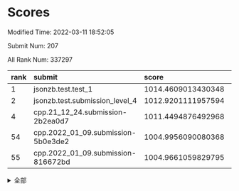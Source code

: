 # Scores

Modified Time: 2022-03-11 18:52:05

Submit Num: 207

All Rank Num: 337297

| rank |               submit               |       score        |       sigma        | pk_num |
| :--- | :--------------------------------- | :----------------- | :----------------- | :----- |
| 1    | jsonzb.test.test_1                 | 1014.4609013430348 | 0.8367235727305855 | 6517   |
| 2    | jsonzb.test.submission_level_4     | 1012.9201111957594 | 0.827920724460868  | 6520   |
| 4    | cpp.21_12_24.submission-2b2ea0d7   | 1011.4494876492968 | 0.781180551203714  | 6515   |
| 54   | cpp.2022_01_09.submission-5b0e3de2 | 1004.9956090080368 | 0.7074293233907506 | 6517   |
| 55   | cpp.2022_01_09.submission-816672bd | 1004.9661059829795 | 0.7202986720691922 | 6516   |


<details>
<summary>全部</summary>

| rank |                 submit                 |       score        |       sigma        | pk_num |
| :--- | :------------------------------------- | :----------------- | :----------------- | :----- |
| 1    | jsonzb.test.test_1                     | 1014.4609013430348 | 0.8367235727305855 | 6517   |
| 2    | jsonzb.test.submission_level_4         | 1012.9201111957594 | 0.827920724460868  | 6520   |
| 3    | gobigger.level_3.submission_level_3_45 | 1011.5521703372667 | 0.7972762884456075 | 6518   |
| 4    | cpp.21_12_24.submission-2b2ea0d7       | 1011.4494876492968 | 0.781180551203714  | 6515   |
| 5    | gobigger.level_3.submission_level_3_7  | 1011.2990978877352 | 0.7754577456312307 | 6515   |
| 6    | gobigger.level_3.submission_level_3_14 | 1011.2793946500236 | 0.8003739479180432 | 6519   |
| 7    | gobigger.level_3.submission_level_3_13 | 1010.9703373653158 | 0.7871229274406627 | 6517   |
| 8    | gobigger.level_3.submission_level_3_2  | 1010.9447562275161 | 0.7583721195899923 | 6516   |
| 9    | gobigger.level_3.submission_level_3_23 | 1010.9289621694778 | 0.7741542316466553 | 6518   |
| 10   | gobigger.level_3.submission_level_3_30 | 1010.84892021259   | 0.7540501791692518 | 6517   |
| 11   | gobigger.level_3.submission_level_3_31 | 1010.814097564194  | 0.7769170280507968 | 6516   |
| 12   | gobigger.level_3.submission_level_3_26 | 1010.7549364076538 | 0.7639217080938945 | 6517   |
| 13   | gobigger.level_3.submission_level_3_19 | 1010.7043477801843 | 0.762494072007119  | 6515   |
| 14   | gobigger.level_3.submission_level_3_49 | 1010.7037568968104 | 0.7610964842537746 | 6520   |
| 15   | gobigger.level_3.submission_level_3_48 | 1010.697133361627  | 0.7557289578829065 | 6517   |
| 16   | gobigger.level_3.submission_level_3_33 | 1010.6260354485197 | 0.7636349232728178 | 6519   |
| 17   | gobigger.level_3.submission_level_3_28 | 1010.5787542589823 | 0.7525432447001356 | 6518   |
| 18   | gobigger.level_3.submission_level_3_46 | 1010.5712570325998 | 0.7636685214654004 | 6517   |
| 19   | gobigger.level_3.submission_level_3_22 | 1010.5544551470925 | 0.7987875096655606 | 6514   |
| 20   | gobigger.level_3.submission_level_3_3  | 1010.5421181105384 | 0.7535225460896571 | 6519   |
| 21   | gobigger.level_3.submission_level_3_11 | 1010.5141882048002 | 0.7913102861609961 | 6515   |
| 22   | gobigger.level_3.submission_level_3_17 | 1010.4635111815886 | 0.7859135252359899 | 6514   |
| 23   | gobigger.level_3.submission_level_3_20 | 1010.4370068563163 | 0.7708301189649911 | 6520   |
| 24   | gobigger.level_3.submission_level_3_12 | 1010.4287705840572 | 0.7462868847419569 | 6513   |
| 25   | gobigger.level_3.submission_level_3_9  | 1010.3524177005468 | 0.7846359255343907 | 6513   |
| 26   | gobigger.level_3.submission_level_3_43 | 1010.340162471228  | 0.7522831295646739 | 6519   |
| 27   | gobigger.level_3.submission_level_3_15 | 1010.3312818971051 | 0.7536938972824399 | 6522   |
| 28   | gobigger.level_3.submission_level_3_16 | 1010.277891093261  | 0.7809836385018885 | 6513   |
| 29   | gobigger.level_3.submission_level_3_42 | 1010.2229779443445 | 0.7731221071576111 | 6517   |
| 30   | gobigger.level_3.submission_level_3_1  | 1010.2184624232783 | 0.7511253749026618 | 6521   |
| 31   | gobigger.level_3.submission_level_3_47 | 1010.0031710942322 | 0.7433097568378165 | 6514   |
| 32   | gobigger.level_3.submission_level_3_6  | 1009.9800678128125 | 0.7654335279290185 | 6518   |
| 33   | gobigger.level_3.submission_level_3_10 | 1009.9344900528752 | 0.7476952223478442 | 6518   |
| 34   | gobigger.level_3.submission_level_3_29 | 1009.925021128234  | 0.7450451207074774 | 6520   |
| 35   | gobigger.level_3.submission_level_3_18 | 1009.8807440834197 | 0.7622938580405898 | 6519   |
| 36   | gobigger.level_3.submission_level_3_5  | 1009.8477234233272 | 0.7411893142311791 | 6519   |
| 37   | gobigger.level_3.submission_level_3_25 | 1009.8416587828793 | 0.753274695417102  | 6518   |
| 38   | gobigger.level_3.submission_level_3_34 | 1009.8396602356349 | 0.7521771050028783 | 6517   |
| 39   | gobigger.level_3.submission_level_3_37 | 1009.7605991312383 | 0.736025744842685  | 6523   |
| 40   | gobigger.level_3.submission_level_3_24 | 1009.6670397557276 | 0.7453372944676465 | 6515   |
| 41   | gobigger.level_3.submission_level_3_8  | 1009.666649962371  | 0.7556505767039933 | 6521   |
| 42   | gobigger.level_3.submission_level_3_27 | 1009.59308739809   | 0.7356851512110377 | 6523   |
| 43   | gobigger.level_3.submission_level_3_38 | 1009.5813976149783 | 0.7533079677288401 | 6518   |
| 44   | gobigger.level_3.submission_level_3_40 | 1009.5563853453068 | 0.7586700000793918 | 6517   |
| 45   | gobigger.level_3.submission_level_3_44 | 1009.5130865676387 | 0.7517119205907807 | 6520   |
| 46   | gobigger.level_3.submission_level_3_36 | 1009.4321062736179 | 0.7522166099864559 | 6521   |
| 47   | gobigger.level_3.submission_level_3_39 | 1009.4217011734622 | 0.7561585867738376 | 6521   |
| 48   | gobigger.level_3.submission_level_3_0  | 1009.3491994755686 | 0.7403792245972277 | 6518   |
| 49   | gobigger.level_3.submission_level_3_41 | 1009.0583019289951 | 0.7501247837894984 | 6521   |
| 50   | gobigger.level_3.submission_level_3_35 | 1008.7974790586395 | 0.7396129882546062 | 6515   |
| 51   | gobigger.level_3.submission_level_3_21 | 1008.6915446531626 | 0.7498371039478431 | 6514   |
| 52   | gobigger.level_3.submission_level_3_32 | 1008.426568648596  | 0.7659193374573723 | 6518   |
| 53   | gobigger.level_3.submission_level_3_4  | 1008.4254608720343 | 0.7474804880758562 | 6516   |
| 54   | cpp.2022_01_09.submission-5b0e3de2     | 1004.9956090080368 | 0.7074293233907506 | 6517   |
| 55   | cpp.2022_01_09.submission-816672bd     | 1004.9661059829795 | 0.7202986720691922 | 6516   |
| 56   | gobigger.level_1.submission_level_1_1  | 1004.8520150789678 | 0.71680265355337   | 6519   |
| 57   | gobigger.level_1.submission_level_1_0  | 1004.6740581046188 | 0.7236052273451408 | 6524   |
| 58   | gobigger.level_1.submission_level_1_19 | 1004.6722374826343 | 0.7181537166051174 | 6520   |
| 59   | gobigger.level_1.submission_level_1_45 | 1004.4701573083273 | 0.7208859616258041 | 6519   |
| 60   | gobigger.level_1.submission_level_1_24 | 1004.3360582484689 | 0.7175309370450877 | 6521   |
| 61   | gobigger.level_1.submission_level_1_16 | 1004.1680423734496 | 0.7205916613141753 | 6515   |
| 62   | gobigger.level_1.submission_level_1_48 | 1004.1306343833181 | 0.7217259002310827 | 6515   |
| 63   | gobigger.level_1.submission_level_1_29 | 1004.0584441042129 | 0.719188829281697  | 6515   |
| 64   | gobigger.level_1.submission_level_1_9  | 1004.0333204148267 | 0.7306451189909431 | 6519   |
| 65   | gobigger.level_1.submission_level_1_43 | 1004.0250025341923 | 0.7098169936521449 | 6520   |
| 66   | gobigger.level_1.submission_level_1_31 | 1003.9362180496211 | 0.7100270535115977 | 6520   |
| 67   | gobigger.level_1.submission_level_1_27 | 1003.9284242887502 | 0.7189510069090509 | 6514   |
| 68   | gobigger.level_1.submission_level_1_36 | 1003.9060175144501 | 0.7079369578733792 | 6509   |
| 69   | gobigger.level_1.submission_level_1_26 | 1003.8720335317686 | 0.7189767711925037 | 6517   |
| 70   | gobigger.level_1.submission_level_1_33 | 1003.8711614748753 | 0.710420031966247  | 6519   |
| 71   | gobigger.level_1.submission_level_1_14 | 1003.6515678972638 | 0.7217840278893454 | 6520   |
| 72   | gobigger.level_1.submission_level_1_30 | 1003.6338115533545 | 0.723852069761261  | 6513   |
| 73   | gobigger.level_1.submission_level_1_7  | 1003.5885275239015 | 0.7191787491823315 | 6517   |
| 74   | gobigger.level_1.submission_level_1_37 | 1003.5303579784835 | 0.7072360899604194 | 6516   |
| 75   | gobigger.level_1.submission_level_1_46 | 1003.4894369779898 | 0.7190468802728412 | 6520   |
| 76   | gobigger.level_1.submission_level_1_13 | 1003.4812020504846 | 0.7329939537165843 | 6518   |
| 77   | gobigger.level_1.submission_level_1_34 | 1003.4668427156741 | 0.7069760913041764 | 6520   |
| 78   | gobigger.level_1.submission_level_1_35 | 1003.4514274821341 | 0.7104778644123152 | 6518   |
| 79   | gobigger.level_1.submission_level_1_2  | 1003.4176824378795 | 0.7143498312278425 | 6514   |
| 80   | gobigger.level_1.submission_level_1_21 | 1003.4071893439988 | 0.7106375354346024 | 6512   |
| 81   | gobigger.level_1.submission_level_1_18 | 1003.3714188681703 | 0.7186133478842521 | 6522   |
| 82   | gobigger.level_1.submission_level_1_38 | 1003.3608142058285 | 0.7271191426330252 | 6518   |
| 83   | gobigger.level_1.submission_level_1_3  | 1003.324649048665  | 0.7117168807988413 | 6520   |
| 84   | gobigger.level_1.submission_level_1_4  | 1003.2983170239198 | 0.7173794973962365 | 6522   |
| 85   | gobigger.level_1.submission_level_1_17 | 1003.2920033084654 | 0.7145496511531036 | 6518   |
| 86   | gobigger.level_1.submission_level_1_5  | 1003.2328529835072 | 0.7233418292052214 | 6518   |
| 87   | gobigger.level_1.submission_level_1_15 | 1003.216629441437  | 0.7196739150069237 | 6521   |
| 88   | gobigger.level_1.submission_level_1_25 | 1003.1909080582104 | 0.715593476457213  | 6522   |
| 89   | gobigger.level_1.submission_level_1_44 | 1003.1791343440818 | 0.7305835772284242 | 6517   |
| 90   | gobigger.level_1.submission_level_1_10 | 1003.1314630116324 | 0.7159490988075464 | 6519   |
| 91   | gobigger.level_1.submission_level_1_11 | 1003.1286120822941 | 0.718828838661557  | 6519   |
| 92   | gobigger.level_1.submission_level_1_20 | 1003.0943544168161 | 0.7151287300053184 | 6522   |
| 93   | gobigger.level_1.submission_level_1_32 | 1003.0777220216743 | 0.7051500386791191 | 6520   |
| 94   | gobigger.level_1.submission_level_1_42 | 1002.9241804884115 | 0.7307834473710996 | 6521   |
| 95   | gobigger.level_1.submission_level_1_49 | 1002.8313685073023 | 0.703044220222196  | 6514   |
| 96   | gobigger.level_1.submission_level_1_6  | 1002.4540049048973 | 0.7207123637074828 | 6514   |
| 97   | gobigger.level_1.submission_level_1_28 | 1002.387239005289  | 0.7126344677097007 | 6518   |
| 98   | gobigger.level_1.submission_level_1_47 | 1002.2720431267998 | 0.705325080816341  | 6520   |
| 99   | gobigger.level_1.submission_level_1_39 | 1002.2343119176993 | 0.7117331006810234 | 6518   |
| 100  | gobigger.level_1.submission_level_1_40 | 1002.2066462778698 | 0.7129875517719613 | 6515   |
| 101  | gobigger.level_1.submission_level_1_41 | 1001.9107992438372 | 0.7073276401193253 | 6518   |
| 102  | gobigger.level_1.submission_level_1_22 | 1001.9081446462839 | 0.7078770940253354 | 6516   |
| 103  | gobigger.level_1.submission_level_1_12 | 1001.6094915787672 | 0.7195128572726608 | 6522   |
| 104  | gobigger.level_1.submission_level_1_8  | 1001.3936970609068 | 0.7012434334309677 | 6519   |
| 105  | gobigger.level_1.submission_level_1_23 | 1001.0358901664162 | 0.7081179858355446 | 6519   |
| 106  | gobigger.random.submission_random_22   | 997.5330360453696  | 0.6916769977801056 | 6512   |
| 107  | gobigger.random.submission_random_38   | 996.9159517881036  | 0.7134847468528208 | 6517   |
| 108  | gobigger.random.submission_random_29   | 996.8764072960596  | 0.7146321172038931 | 6516   |
| 109  | gobigger.random.submission_random_4    | 996.8247477837429  | 0.7196336970541597 | 6515   |
| 110  | gobigger.random.submission_random_36   | 996.7884502875062  | 0.7050392564939136 | 6514   |
| 111  | gobigger.random.submission_random_6    | 996.7766483766735  | 0.7257792094862103 | 6519   |
| 112  | gobigger.random.submission_random_35   | 996.6752060838467  | 0.7095984689485832 | 6519   |
| 113  | gobigger.random.submission_random_31   | 996.6597431963855  | 0.7029476056741398 | 6525   |
| 114  | gobigger.random.submission_random_41   | 996.5490965959298  | 0.7142734580299019 | 6521   |
| 115  | gobigger.random.submission_random_47   | 996.4943857384962  | 0.7158516470433224 | 6524   |
| 116  | gobigger.random.submission_random_46   | 996.4825858019311  | 0.7085113346433685 | 6513   |
| 117  | gobigger.random.submission_random_27   | 996.4671265398385  | 0.716231300837191  | 6521   |
| 118  | gobigger.random.submission_random_21   | 996.4436849207136  | 0.708388627700171  | 6517   |
| 119  | gobigger.random.submission_random_45   | 996.3379745991265  | 0.7055246500630581 | 6514   |
| 120  | gobigger.random.submission_random_9    | 996.2864930827863  | 0.7106718657241389 | 6514   |
| 121  | gobigger.random.submission_random_43   | 996.2761235402063  | 0.7205586286699698 | 6519   |
| 122  | gobigger.random.submission_random_34   | 996.27092402153    | 0.7223334625361125 | 6515   |
| 123  | gobigger.random.submission_random_12   | 996.2700876788111  | 0.7103329883148939 | 6513   |
| 124  | gobigger.random.submission_random_40   | 996.2106853193118  | 0.7077051498827264 | 6515   |
| 125  | gobigger.random.submission_random_33   | 996.1417915993804  | 0.7014689375658306 | 6524   |
| 126  | gobigger.random.submission_random_23   | 996.0673084587517  | 0.6998790579755751 | 6516   |
| 127  | gobigger.random.submission_random_17   | 996.061482074351   | 0.7284836251498967 | 6516   |
| 128  | gobigger.random.submission_random_26   | 996.0415852683589  | 0.7062227336334027 | 6518   |
| 129  | gobigger.random.submission_random_25   | 996.0392240421771  | 0.7203700654718241 | 6517   |
| 130  | gobigger.random.submission_random_44   | 996.02319168791    | 0.7142837114915602 | 6514   |
| 131  | gobigger.random.submission_random_39   | 995.9992925081233  | 0.7101002122883141 | 6522   |
| 132  | gobigger.random.submission_random_3    | 995.9554829875453  | 0.7088841288110486 | 6515   |
| 133  | gobigger.random.submission_random_19   | 995.9438683361734  | 0.7064045627652847 | 6524   |
| 134  | gobigger.random.submission_random_15   | 995.8361513891451  | 0.7108632557392434 | 6516   |
| 135  | gobigger.random.submission_random_10   | 995.7988938380533  | 0.7077822212674959 | 6519   |
| 136  | gobigger.random.submission_random_5    | 995.7366741408345  | 0.7093448912773344 | 6517   |
| 137  | gobigger.random.submission_random_48   | 995.6950383659815  | 0.7139338464475634 | 6518   |
| 138  | gobigger.random.submission_random_28   | 995.6604562904835  | 0.7113413100503237 | 6524   |
| 139  | gobigger.random.submission_random_14   | 995.5759707312917  | 0.7122834954089845 | 6520   |
| 140  | gobigger.random.submission_random_16   | 995.563752420799   | 0.72949411248635   | 6517   |
| 141  | gobigger.random.submission_random_11   | 995.5484189985414  | 0.7174582343272543 | 6514   |
| 142  | gobigger.random.submission_random_0    | 995.5440148406755  | 0.707340993702345  | 6524   |
| 143  | gobigger.random.submission_random_42   | 995.541805176281   | 0.7183076262016534 | 6519   |
| 144  | gobigger.random.submission_random_24   | 995.5143880133569  | 0.7209217579146757 | 6515   |
| 145  | gobigger.random.submission_random_2    | 995.4631650566696  | 0.7014921068266925 | 6515   |
| 146  | gobigger.random.submission_random_1    | 995.4474988707793  | 0.7039038261561312 | 6522   |
| 147  | gobigger.random.submission_random_13   | 995.4058375818519  | 0.7148121663245698 | 6519   |
| 148  | gobigger.random.submission_random_37   | 995.3808003250608  | 0.7139704922659638 | 6516   |
| 149  | gobigger.random.submission_random_49   | 995.3687008373057  | 0.7151732893910561 | 6518   |
| 150  | gobigger.random.submission_random_8    | 995.3615403708237  | 0.7107552132021998 | 6514   |
| 151  | gobigger.random.submission_random_20   | 995.3195606389161  | 0.7331577061288614 | 6515   |
| 152  | gobigger.random.submission_random_30   | 995.2824318998851  | 0.7116947416679386 | 6519   |
| 153  | gobigger.random.submission_random_7    | 995.1859869939559  | 0.7163605370264068 | 6519   |
| 154  | gobigger.random.submission_random_32   | 995.1495031153208  | 0.7262479045781506 | 6522   |
| 155  | gobigger.random.submission_random_18   | 994.8165795227015  | 0.7151140910632325 | 6515   |
| 156  | gobigger.level_2.submission_level_2_40 | 993.5831507082498  | 0.7490208274588186 | 6521   |
| 157  | gobigger.level_2.submission_level_2_34 | 993.1617788241838  | 0.7348189596270509 | 6517   |
| 158  | gobigger.level_2.submission_level_2_18 | 993.0713849362378  | 0.7317828404433366 | 6513   |
| 159  | gobigger.level_2.submission_level_2_17 | 993.0095937828361  | 0.7516080273893334 | 6520   |
| 160  | gobigger.level_2.submission_level_2_48 | 992.907423814465   | 0.7399584324900377 | 6512   |
| 161  | gobigger.level_2.submission_level_2_27 | 992.9021315666172  | 0.740444232987343  | 6520   |
| 162  | gobigger.level_2.submission_level_2_38 | 992.8921005984721  | 0.7347599653762039 | 6518   |
| 163  | gobigger.level_2.submission_level_2_12 | 992.8626967458354  | 0.7279812581492806 | 6519   |
| 164  | gobigger.level_2.submission_level_2_47 | 992.7649513356333  | 0.7377683501330264 | 6511   |
| 165  | gobigger.level_2.submission_level_2_30 | 992.720132051375   | 0.7378085227799813 | 6517   |
| 166  | gobigger.level_2.submission_level_2_33 | 992.5914715755608  | 0.7387318603963838 | 6515   |
| 167  | gobigger.level_2.submission_level_2_15 | 992.5894916182768  | 0.7422114007313932 | 6519   |
| 168  | gobigger.level_2.submission_level_2_24 | 992.5830649480811  | 0.7473685362819388 | 6517   |
| 169  | gobigger.level_2.submission_level_2_39 | 992.5820332833553  | 0.7472826384428068 | 6515   |
| 170  | gobigger.level_2.submission_level_2_4  | 992.5313071539465  | 0.7321612640712386 | 6525   |
| 171  | gobigger.level_2.submission_level_2_10 | 992.5023138553902  | 0.7441342694518459 | 6522   |
| 172  | gobigger.level_2.submission_level_2_8  | 992.4643846632405  | 0.7522763270991948 | 6517   |
| 173  | gobigger.level_2.submission_level_2_2  | 992.4513109330595  | 0.7419475031818091 | 6516   |
| 174  | gobigger.level_2.submission_level_2_22 | 992.4297714140963  | 0.7440977304107941 | 6511   |
| 175  | gobigger.level_2.submission_level_2_43 | 992.3097504023992  | 0.7442450179215091 | 6513   |
| 176  | gobigger.level_2.submission_level_2_29 | 992.304836640345   | 0.7522624445171515 | 6521   |
| 177  | gobigger.level_2.submission_level_2_31 | 992.2996347687795  | 0.7380832499007071 | 6520   |
| 178  | gobigger.level_2.submission_level_2_21 | 992.2944547561557  | 0.7307298371103659 | 6520   |
| 179  | gobigger.level_2.submission_level_2_20 | 992.2748990049075  | 0.7588276889777014 | 6518   |
| 180  | gobigger.level_2.submission_level_2_25 | 992.2062942379744  | 0.7421597242733249 | 6519   |
| 181  | gobigger.level_2.submission_level_2_6  | 992.1952230872199  | 0.7579248073875677 | 6518   |
| 182  | gobigger.level_2.submission_level_2_23 | 992.0494273715002  | 0.7546731776685714 | 6517   |
| 183  | gobigger.level_2.submission_level_2_49 | 992.0456402373692  | 0.7369177695913257 | 6519   |
| 184  | gobigger.level_2.submission_level_2_19 | 992.01787620897    | 0.7448543326408065 | 6519   |
| 185  | gobigger.level_2.submission_level_2_28 | 991.9833978089008  | 0.772865156743581  | 6516   |
| 186  | gobigger.level_2.submission_level_2_11 | 991.9637834202256  | 0.7452035716131826 | 6519   |
| 187  | gobigger.level_2.submission_level_2_7  | 991.874718724458   | 0.7590495736882938 | 6519   |
| 188  | gobigger.level_2.submission_level_2_35 | 991.7449803360311  | 0.757734678834736  | 6517   |
| 189  | gobigger.level_2.submission_level_2_42 | 991.73527438186    | 0.7538538962115516 | 6517   |
| 190  | gobigger.level_2.submission_level_2_41 | 991.6835491134924  | 0.7373845422662502 | 6516   |
| 191  | gobigger.level_2.submission_level_2_9  | 991.5559309989608  | 0.7597878727513687 | 6518   |
| 192  | gobigger.level_2.submission_level_2_16 | 991.4592838471647  | 0.7707911283851983 | 6516   |
| 193  | gobigger.level_2.submission_level_2_5  | 991.2815299150327  | 0.7620368107781708 | 6517   |
| 194  | gobigger.level_2.submission_level_2_46 | 991.2343935120372  | 0.7304429316745314 | 6519   |
| 195  | gobigger.level_2.submission_level_2_26 | 991.2054171448589  | 0.7638499041094863 | 6518   |
| 196  | gobigger.level_2.submission_level_2_45 | 991.1822365164898  | 0.7552486981794229 | 6521   |
| 197  | gobigger.level_2.submission_level_2_3  | 990.8539873282333  | 0.7547107631284724 | 6520   |
| 198  | gobigger.level_2.submission_level_2_0  | 990.7592470375257  | 0.7543230076534689 | 6522   |
| 199  | gobigger.level_2.submission_level_2_36 | 990.6436411313533  | 0.743673614825395  | 6520   |
| 200  | gobigger.level_2.submission_level_2_1  | 990.5791491738797  | 0.7503434261884179 | 6518   |
| 201  | gobigger.level_2.submission_level_2_37 | 990.3813009869539  | 0.765256056993906  | 6513   |
| 202  | gobigger.level_2.submission_level_2_13 | 990.1840312206956  | 0.7497065913129658 | 6521   |
| 203  | gobigger.level_2.submission_level_2_32 | 990.180990482211   | 0.7740163728425857 | 6519   |
| 204  | gobigger.level_2.submission_level_2_14 | 989.8412112101294  | 0.7692326052911705 | 6517   |
| 205  | gobigger.level_2.submission_level_2_44 | 988.9181866203904  | 0.79782312205624   | 6523   |
| 206  | gobigger.none.submission_none_1        | 979.4277688431423  | 1.2240609195461754 | 6520   |
| 207  | gobigger.none.submission_none_0        | 977.3283512195154  | 1.3157262936733747 | 6516   |

</details>